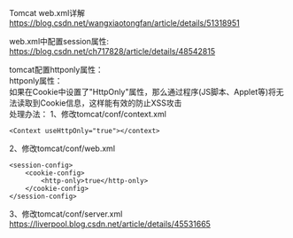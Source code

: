 Tomcat web.xml详解  
https://blog.csdn.net/wangxiaotongfan/article/details/51318951

web.xml中配置session属性:  
https://blog.csdn.net/ch717828/article/details/48542815


tomcat配置httponly属性：  
httponly属性：  
如果在Cookie中设置了"HttpOnly"属性，那么通过程序(JS脚本、Applet等)将无法读取到Cookie信息，这样能有效的防止XSS攻击  
处理办法：
1、修改tomcat/conf/context.xml  
```
<Context useHttpOnly="true"></context>
```
2、修改tomcat/conf/web.xml  
```
<session-config>  
    <cookie-config>   
        <http-only>true</http-only>  
    </cookie-config> 
</session-config> 
```
3、修改tomcat/conf/server.xml
<Connector port="8080" protocol="HTTP/1.1" connectionTimeout="20000" redirectPort="8443" secure="true" />  
https://liverpool.blog.csdn.net/article/details/45531665